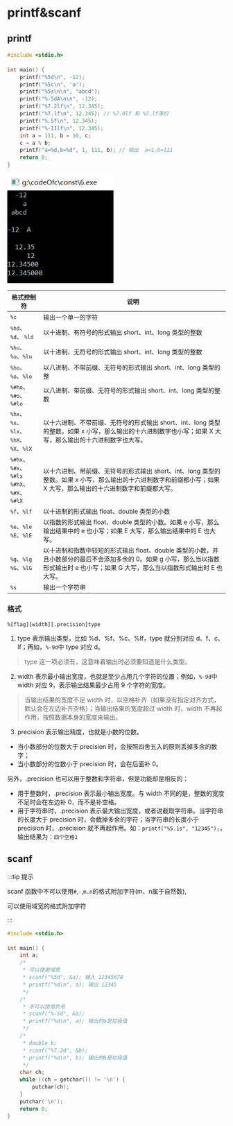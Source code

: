 # printf&scanf

## printf

```c
#include <stdio.h>

int main() {
    printf("%5d\n", -12);
    printf("%5c\n", 'a');
    printf("%5s\n\n", "abcd");
    printf("%-5dA\n\n", -12);
    printf("%7.2lf\n", 12.345);
    printf("%7.lf\n", 12.345); // %7.0lf 和 %7.lf等价
    printf("%.5f\n", 12.345);
    printf("%-11lf\n", 12.345);
    int a = 111, b = 10, c;
    c = a % b;
    printf("a=%d,b=%d", 1, 111, b); // 输出  a=1,b=111
    return 0;
}
```
![运行结果](/c/printf.png)

| 格式控制符                                      | 说明                                                         |
| ----------------------------------------------- | ------------------------------------------------------------ |
| `%c`                                            | 输出一个单一的字符                                           |
| `%hd`、`%d`、 `%ld`                             | 以十进制、有符号的形式输出 short、int、long 类型的整数       |
| `%hu`、`%u`、`%lu`                              | 以十进制、无符号的形式输出 short、int、long 类型的整数       |
| `%ho`、`%o`、`%lo`                              | 以八进制、不带前缀、无符号的形式输出 short、int、long 类型的整 |
| `%#ho`、`%#o`、`%#lo`                           | 以八进制、带前缀、无符号的形式输出 short、int、long 类型的整数 |
| `%hx`、`%x`、`%lx`、<br/>`%hX`、`%X`、`%lX`     | 以十六进制、不带前缀、无符号的形式输出 short、int、long 类型的整数。如果 x 小写，那么输出的十六进制数字也小写；如果 X 大写，那么输出的十六进制数字也大写。 |
| `%#hx`、`%#x`、`%#lx`<br/>`%#hX`、`%#X`、`%#lX` | 以十六进制、带前缀、无符号的形式输出 short、int、long 类型的整数。如果 x 小写，那么输出的十六进制数字和前缀都小写；如果 X 大写，那么输出的十六进制数字和前缀都大写。 |
| `%f`、`%lf`                                     | 以十进制的形式输出 float、double 类型的小数                  |
| `%e`、`%le`<br/>`%E`、`%lE`                     | 以指数的形式输出 float、double 类型的小数。如果 e 小写，那么输出结果中的 e 也小写；如果 E 大写，那么输出结果中的 E 也大写。 |
| `%g`、`%lg`<br/>`%G`、`%lG`                     | 以十进制和指数中较短的形式输出 float、double 类型的小数，并且小数部分的最后不会添加多余的 0。如果 g 小写，那么当以指数形式输出时 e 也小写；如果 G 大写，那么当以指数形式输出时 E 也大写。 |
| `%s`                                            | 输出一个字符串                                               |

### 格式

```
%[flag][width][.precision]type
```

1. type 表示输出类型，比如 %d、%f、%c、%lf，type 就分别对应 d、f、c、lf；再如，`%-9d`中 type 对应 d。

> type 这一项必须有，这意味着输出时必须要知道是什么类型。

2. width 表示最小输出宽度，也就是至少占用几个字符的位置；例如，`%-9d`中 width 对应 9，表示输出结果最少占用 9 个字符的宽度。

> 当输出结果的宽度不足 width 时，以空格补齐（如果没有指定对齐方式，默认会在左边补齐空格）；当输出结果的宽度超过 width 时，width 不再起作用，按照数据本身的宽度来输出。

3. precision 表示输出精度，也就是小数的位数。

- 当小数部分的位数大于 precision 时，会按照四舍五入的原则丢掉多余的数字；
- 当小数部分的位数小于 precision 时，会在后面补 0。


另外，.precision 也可以用于整数和字符串，但是功能却是相反的：

- 用于整数时，.precision 表示最小输出宽度。与 width 不同的是，整数的宽度不足时会在左边补 0，而不是补空格。
- 用于字符串时，.precision 表示最大输出宽度，或者说截取字符串。当字符串的长度大于 precision 时，会截掉多余的字符；当字符串的长度小于 precision 时，.precision 就不再起作用。如：`printf("%5.1s", "12345");`，输出结果为：`四个空格1`

## scanf

:::tip 提示

scanf 函数中不可以使用`#`,`-`,`m.n`的格式附加字符(m、n属于自然数),

可以使用域宽的格式附加字符

:::

```c
#include <stdio.h>

int main() {
    int a;
    /*
     * 可以使用域宽
     * scanf("%5d", &a); 输入 12345678
     * printf("%d\n", a); 输出 12345
     */
    /*
     * 不可以使用负号
     * scanf("%-5d", &a);
     * printf("%d\n", a); 输出的a是垃圾值
     */
    /*
     * double b;
     * scanf("%7.2d", &b); 
     * printf("%d\n", b); 输出的b是垃圾值
     */
    char ch;
    while ((ch = getchar()) != '\n') {
        putchar(ch);
    }
    putchar('\n');
    return 0;
}
```
